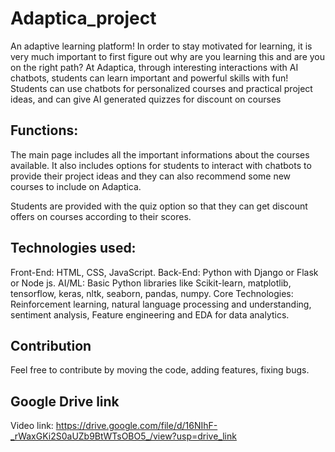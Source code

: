 # Adaptica_project

An adaptive learning platform! In order to stay motivated for learning, it is very much important to first figure out why are you learning this and are you on the right path? At Adaptica, through interesting interactions with AI chatbots, students can learn important and powerful skills with fun! Students can use chatbots for personalized courses and practical project ideas, and can give AI generated quizzes for discount on courses

## Functions:

The main page includes all the important informations about the courses available. It also includes options for students to interact with chatbots to provide their project ideas and they can also recommend some new courses to include on Adaptica.

Students are provided with the quiz option so that they can get discount offers on courses according to their scores.

## Technologies used:

Front-End: HTML, CSS, JavaScript. Back-End: Python with Django or Flask or Node js.
AI/ML: Basic Python libraries like Scikit-learn, matplotlib, tensorflow, keras, nltk, seaborn, pandas, numpy.
Core Technologies: Reinforcement learning, natural language processing and understanding, sentiment analysis, Feature engineering and EDA for data analytics.

## Contribution
Feel free to contribute by moving the code, adding features, fixing bugs.

## Google Drive link
Video link:
https://drive.google.com/file/d/16NIhF-_rWaxGKi2S0aUZb9BtWTsOBO5_/view?usp=drive_link


